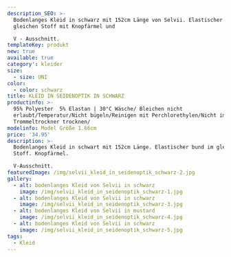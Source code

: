 ```yaml
---
description_SEO: >-
  Bodenlanges Kleid in schwarz mit 152cm Länge von Selvii. Elastischer bund im
  gleichen Stoff mit Knopfärmel und

  V - Ausschnitt.
templateKey: produkt
new: true
available: true
category': kleider
size:
  - size: UNI
color:
  - color: schwarz
title: KLEID IN SEIDENOPTIK IN SCHWARZ
productinfo: >-
  95% Polyester  5% Elastan | 30°C Wäsche/ Bleichen nicht
  erlaubt/Temperatur/Nicht bügeln/Reinigen mit Perchlorethylen/Nicht im
  Trommeltrockner trocknen/
modelinfo: Model Größe 1.66cm
price: '34.95'
description: >-
  Bodenlanges Kleid in schwart mit 152cm Länge. Elastischer bund im gleichen
  Stoff. Knopfärmel.

  V-Ausschnitt.
featuredImage: /img/selvii_kleid_in_seidenoptik_schwarz-2.jpg
gallery:
  - alt: bodenlanges Kleid von Selvii in schwarz
    image: /img/selvii_kleid_in_seidenoptik_schwarz-1.jpg
  - alt: bodenlanges Kleid von Selvii in schwarz
    image: /img/selvii_kleid_in_seidenoptik_schwarz-3.jpg
  - alt: bodenlanges Kleid von Selvii in mustard
    image: /img/selvii_kleid_in_seidenoptik_schwarz-4.jpg
  - alt: bodenlanges Kleid von Selvii in schwarz
    image: /img/selvii_kleid_in_seidenoptik_schwarz-5.jpg
tags:
  - Kleid
---
```


